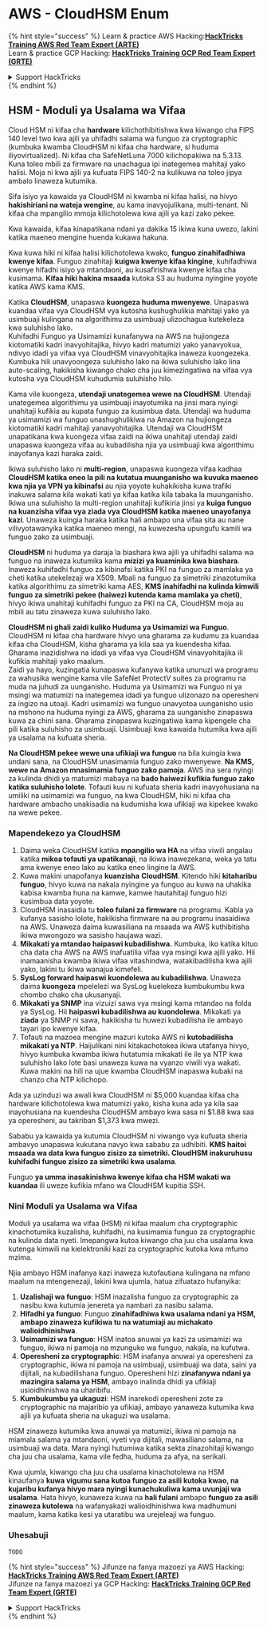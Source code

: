 # AWS - CloudHSM Enum

{% hint style="success" %}
Learn & practice AWS Hacking:<img src="../../../.gitbook/assets/image (1) (1) (1) (1).png" alt="" data-size="line">[**HackTricks Training AWS Red Team Expert (ARTE)**](https://training.hacktricks.xyz/courses/arte)<img src="../../../.gitbook/assets/image (1) (1) (1) (1).png" alt="" data-size="line">\
Learn & practice GCP Hacking: <img src="../../../.gitbook/assets/image (2) (1).png" alt="" data-size="line">[**HackTricks Training GCP Red Team Expert (GRTE)**<img src="../../../.gitbook/assets/image (2) (1).png" alt="" data-size="line">](https://training.hacktricks.xyz/courses/grte)

<details>

<summary>Support HackTricks</summary>

* Check the [**subscription plans**](https://github.com/sponsors/carlospolop)!
* **Join the** 💬 [**Discord group**](https://discord.gg/hRep4RUj7f) or the [**telegram group**](https://t.me/peass) or **follow** us on **Twitter** 🐦 [**@hacktricks\_live**](https://twitter.com/hacktricks_live)**.**
* **Share hacking tricks by submitting PRs to the** [**HackTricks**](https://github.com/carlospolop/hacktricks) and [**HackTricks Cloud**](https://github.com/carlospolop/hacktricks-cloud) github repos.

</details>
{% endhint %}

## HSM - Moduli ya Usalama wa Vifaa

Cloud HSM ni kifaa cha **hardware** kilichothibitishwa kwa kiwango cha FIPS 140 level two kwa ajili ya uhifadhi salama wa funguo za cryptographic (kumbuka kwamba CloudHSM ni kifaa cha hardware, si huduma iliyovirtualized). Ni kifaa cha SafeNetLuna 7000 kilichopakiwa na 5.3.13. Kuna toleo mbili za firmware na unachagua ipi inategemea mahitaji yako halisi. Moja ni kwa ajili ya kufuata FIPS 140-2 na kulikuwa na toleo jipya ambalo linaweza kutumika.

Sifa isiyo ya kawaida ya CloudHSM ni kwamba ni kifaa halisi, na hivyo **hakishiriani na wateja wengine**, au kama inavyojulikana, multi-tenant. Ni kifaa cha mpangilio mmoja kilichotolewa kwa ajili ya kazi zako pekee.

Kwa kawaida, kifaa kinapatikana ndani ya dakika 15 ikiwa kuna uwezo, lakini katika maeneo mengine huenda kukawa hakuna.

Kwa kuwa hiki ni kifaa halisi kilichotolewa kwako, **funguo zinahifadhiwa kwenye kifaa**. Funguo zinahitaji **kuigwa kwenye kifaa kingine**, kuhifadhiwa kwenye hifadhi isiyo ya mtandaoni, au kusafirishwa kwenye kifaa cha kusimama. **Kifaa hiki hakina msaada** kutoka S3 au huduma nyingine yoyote katika AWS kama KMS.

Katika **CloudHSM**, unapaswa **kuongeza huduma mwenyewe**. Unapaswa kuandaa vifaa vya CloudHSM vya kutosha kushughulikia mahitaji yako ya usimbuaji kulingana na algorithimu za usimbuaji ulizochagua kutekeleza kwa suluhisho lako.\
Kuhifadhi Funguo ya Usimamizi kunafanywa na AWS na hujiongeza kiotomatiki kadri inavyohitajika, hivyo kadri matumizi yako yanavyokua, ndivyo idadi ya vifaa vya CloudHSM vinavyohitajika inaweza kuongezeka. Kumbuka hili unavyoongeza suluhisho lako na ikiwa suluhisho lako lina auto-scaling, hakikisha kiwango chako cha juu kimezingatiwa na vifaa vya kutosha vya CloudHSM kuhudumia suluhisho hilo.

Kama vile kuongeza, **utendaji unategemea wewe na CloudHSM**. Utendaji unategemea algorithimu ya usimbuaji inayotumika na jinsi mara nyingi unahitaji kufikia au kupata funguo za kusimbua data. Utendaji wa huduma ya usimamizi wa funguo unashughulikiwa na Amazon na hujiongeza kiotomatiki kadri mahitaji yanavyohitajika. Utendaji wa CloudHSM unapatikana kwa kuongeza vifaa zaidi na ikiwa unahitaji utendaji zaidi unapaswa kuongeza vifaa au kubadilisha njia ya usimbuaji kwa algorithimu inayofanya kazi haraka zaidi.

Ikiwa suluhisho lako ni **multi-region**, unapaswa kuongeza vifaa kadhaa **CloudHSM katika eneo la pili na kutatua muunganisho wa kuvuka maeneo kwa njia ya VPN ya kibinafsi** au njia yoyote kuhakikisha kuwa trafiki inakuwa salama kila wakati kati ya kifaa katika kila tabaka la muunganisho. Ikiwa una suluhisho la multi-region unahitaji kufikiria jinsi ya **kuiga funguo na kuanzisha vifaa vya ziada vya CloudHSM katika maeneo unayofanya kazi**. Unaweza kuingia haraka katika hali ambapo una vifaa sita au nane vilivyotawanyika katika maeneo mengi, na kuwezesha upungufu kamili wa funguo zako za usimbuaji.

**CloudHSM** ni huduma ya daraja la biashara kwa ajili ya uhifadhi salama wa funguo na inaweza kutumika kama **mizizi ya kuaminika kwa biashara**. Inaweza kuhifadhi funguo za kibinafsi katika PKI na funguo za mamlaka ya cheti katika utekelezaji wa X509. Mbali na funguo za simetriki zinazotumika katika algorithimu za simetriki kama AES, **KMS inahifadhi na kulinda kimwili funguo za simetriki pekee (haiwezi kutenda kama mamlaka ya cheti)**, hivyo ikiwa unahitaji kuhifadhi funguo za PKI na CA, CloudHSM moja au mbili au tatu zinaweza kuwa suluhisho lako.

**CloudHSM ni ghali zaidi kuliko Huduma ya Usimamizi wa Funguo**. CloudHSM ni kifaa cha hardware hivyo una gharama za kudumu za kuandaa kifaa cha CloudHSM, kisha gharama ya kila saa ya kuendesha kifaa. Gharama inazidishwa na idadi ya vifaa vya CloudHSM vinavyohitajika ili kufikia mahitaji yako maalum.\
Zaidi ya hayo, kuzingatia kunapaswa kufanywa katika ununuzi wa programu za wahusika wengine kama vile SafeNet ProtectV suites za programu na muda na juhudi za uunganisho. Huduma ya Usimamizi wa Funguo ni ya msingi wa matumizi na inategemea idadi ya funguo ulizonazo na operesheni za ingizo na utoaji. Kadri usimamizi wa funguo unavyotoa uunganisho usio na mshono na huduma nyingi za AWS, gharama za uunganisho zinapaswa kuwa za chini sana. Gharama zinapaswa kuzingatiwa kama kipengele cha pili katika suluhisho za usimbuaji. Usimbuaji kwa kawaida hutumika kwa ajili ya usalama na kufuata sheria.

**Na CloudHSM pekee wewe una ufikiaji wa funguo** na bila kuingia kwa undani sana, na CloudHSM unasimamia funguo zako mwenyewe. **Na KMS, wewe na Amazon mnasimamia funguo zako pamoja**. AWS ina sera nyingi za kulinda dhidi ya matumizi mabaya na **bado haiwezi kufikia funguo zako katika suluhisho lolote**. Tofauti kuu ni kufuata sheria kadri inavyohusiana na umiliki na usimamizi wa funguo, na kwa CloudHSM, hiki ni kifaa cha hardware ambacho unakisadia na kudumisha kwa ufikiaji wa kipekee kwako na wewe pekee.

### Mapendekezo ya CloudHSM

1. Daima weka CloudHSM katika **mpangilio wa HA** na vifaa viwili angalau katika **mikoa tofauti ya upatikanaji**, na ikiwa inawezekana, weka ya tatu ama kwenye eneo lako au katika eneo lingine la AWS.
2. Kuwa makini unapofanya **kuanzisha** **CloudHSM**. Kitendo hiki **kitaharibu funguo**, hivyo kuwa na nakala nyingine ya funguo au kuwa na uhakika kabisa kwamba huna na kamwe, kamwe hautahitaji funguo hizi kusimbua data yoyote.
3. CloudHSM inasaidia tu **toleo fulani za firmware** na programu. Kabla ya kufanya sasisho lolote, hakikisha firmware na au programu inasaidiwa na AWS. Unaweza daima kuwasiliana na msaada wa AWS kuthibitisha ikiwa mwongozo wa sasisho haujawa wazi.
4. **Mikakati ya mtandao haipaswi kubadilishwa.** Kumbuka, iko katika kituo cha data cha AWS na AWS inafuatilia vifaa vya msingi kwa ajili yako. Hii inamaanisha kwamba ikiwa vifaa vitashindwa, watakibadilisha kwa ajili yako, lakini tu ikiwa wanajua kimefeli.
5. **SysLog forward haipaswi kuondolewa au kubadilishwa**. Unaweza daima **kuongeza** mpelelezi wa SysLog kuelekeza kumbukumbu kwa chombo chako cha ukusanyaji.
6. **Mikakati ya SNMP** ina vizuizi sawa vya msingi kama mtandao na folda ya SysLog. Hii **haipaswi kubadilishwa au kuondolewa**. Mikakati ya **ziada** ya SNMP ni sawa, hakikisha tu huwezi kubadilisha ile ambayo tayari ipo kwenye kifaa.
7. Tofauti na mazoea mengine mazuri kutoka AWS ni **kutobadilisha mikakati ya NTP**. Haijulikani nini kitakachotokea ikiwa utafanya hivyo, hivyo kumbuka kwamba ikiwa hutatumia mikakati ile ile ya NTP kwa suluhisho lako lote basi unaweza kuwa na vyanzo viwili vya wakati. Kuwa makini na hili na ujue kwamba CloudHSM inapaswa kubaki na chanzo cha NTP kilichopo.

Ada ya uzinduzi wa awali kwa CloudHSM ni $5,000 kuandaa kifaa cha hardware kilichotolewa kwa matumizi yako, kisha kuna ada ya kila saa inayohusiana na kuendesha CloudHSM ambayo kwa sasa ni $1.88 kwa saa ya operesheni, au takriban $1,373 kwa mwezi.

Sababu ya kawaida ya kutumia CloudHSM ni viwango vya kufuata sheria ambavyo unapaswa kukutana navyo kwa sababu za udhibiti. **KMS haitoi msaada wa data kwa funguo zisizo za simetriki. CloudHSM inakuruhusu kuhifadhi funguo zisizo za simetriki kwa usalama**.

Funguo **ya umma inasakinishwa kwenye kifaa cha HSM wakati wa kuandaa** ili uweze kufikia mfano wa CloudHSM kupitia SSH.

### Nini Moduli ya Usalama wa Vifaa

Moduli ya usalama wa vifaa (HSM) ni kifaa maalum cha cryptographic kinachotumika kuzalisha, kuhifadhi, na kusimamia funguo za cryptographic na kulinda data nyeti. Imepangwa kutoa kiwango cha juu cha usalama kwa kutenga kimwili na kielektroniki kazi za cryptographic kutoka kwa mfumo mzima.

Njia ambayo HSM inafanya kazi inaweza kutofautiana kulingana na mfano maalum na mtengenezaji, lakini kwa ujumla, hatua zifuatazo hufanyika:

1. **Uzalishaji wa funguo**: HSM inazalisha funguo za cryptographic za nasibu kwa kutumia jenereta ya nambari za nasibu salama.
2. **Hifadhi ya funguo**: Funguo **zinahifadhiwa kwa usalama ndani ya HSM, ambapo zinaweza kufikiwa tu na watumiaji au michakato walioidhinishwa**.
3. **Usimamizi wa funguo**: HSM inatoa anuwai ya kazi za usimamizi wa funguo, ikiwa ni pamoja na mzunguko wa funguo, nakala, na kufutwa.
4. **Operesheni za cryptographic**: HSM inafanya anuwai ya operesheni za cryptographic, ikiwa ni pamoja na usimbuaji, usimbuaji wa data, saini ya dijitali, na kubadilishana funguo. Operesheni hizi **zinafanywa ndani ya mazingira salama ya HSM**, ambayo inalinda dhidi ya ufikiaji usioidhinishwa na uharibifu.
5. **Kumbukumbu ya ukaguzi**: HSM inarekodi operesheni zote za cryptographic na majaribio ya ufikiaji, ambayo yanaweza kutumika kwa ajili ya kufuata sheria na ukaguzi wa usalama.

HSM zinaweza kutumika kwa anuwai ya matumizi, ikiwa ni pamoja na miamala salama ya mtandaoni, vyeti vya dijitali, mawasiliano salama, na usimbuaji wa data. Mara nyingi hutumiwa katika sekta zinazohitaji kiwango cha juu cha usalama, kama vile fedha, huduma za afya, na serikali.

Kwa ujumla, kiwango cha juu cha usalama kinachotolewa na HSM kinaufanya **kuwa vigumu sana kutoa funguo za asili kutoka kwao, na kujaribu kufanya hivyo mara nyingi kunachukuliwa kama uvunjaji wa usalama**. Hata hivyo, kunaweza kuwa na **hali fulani** ambapo **funguo za asili zinaweza kutolewa** na wafanyakazi walioidhinishwa kwa madhumuni maalum, kama katika kesi ya utaratibu wa urejeleaji wa funguo.

### Uhesabuji
```
TODO
```
{% hint style="success" %}
Jifunze na fanya mazoezi ya AWS Hacking:<img src="../../../.gitbook/assets/image (1) (1) (1) (1).png" alt="" data-size="line">[**HackTricks Training AWS Red Team Expert (ARTE)**](https://training.hacktricks.xyz/courses/arte)<img src="../../../.gitbook/assets/image (1) (1) (1) (1).png" alt="" data-size="line">\
Jifunze na fanya mazoezi ya GCP Hacking: <img src="../../../.gitbook/assets/image (2) (1).png" alt="" data-size="line">[**HackTricks Training GCP Red Team Expert (GRTE)**<img src="../../../.gitbook/assets/image (2) (1).png" alt="" data-size="line">](https://training.hacktricks.xyz/courses/grte)

<details>

<summary>Support HackTricks</summary>

* Angalia [**mpango wa usajili**](https://github.com/sponsors/carlospolop)!
* **Jiunge na** 💬 [**kikundi cha Discord**](https://discord.gg/hRep4RUj7f) au [**kikundi cha telegram**](https://t.me/peass) au **tufuatilie** kwenye **Twitter** 🐦 [**@hacktricks\_live**](https://twitter.com/hacktricks_live)**.**
* **Shiriki mbinu za hacking kwa kuwasilisha PRs kwa** [**HackTricks**](https://github.com/carlospolop/hacktricks) na [**HackTricks Cloud**](https://github.com/carlospolop/hacktricks-cloud) repos za github.

</details>
{% endhint %}
